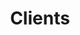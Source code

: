 ---
title: "Clients"
image: /img/values.jpg
values:
  - heading: "Aphex"
    text: >
      Aphex deliver construction success through innovative planning software. We got involved with them after helping them setup BuildKite on Google Kubernetes Engine to streamline deployments. Most recently they wanted development help so Pat from Cell 5 joined Aphex's CTO and is delivering features to hit important new milestones.
    imageUrl: "/img/skate.jpg"

  - heading: "Tendrr"
    text: >
      Tendrr are passionate about sailing and saw an opportunity to connect boat owners and sailors, to get more people out on the water. They were unsatisfied with some aspects of their prototype delivery and had big plans for the product. We realised their vision lacked some detail, and introduced them to a more iterative approach to development. We introduced them to Figma, for collaborative, rapid prototyping. We helped them harden some aspects of their site to protect it from bots, and are building features with them daily.   
    imageUrl: "/img/long-term-value-2.jpg"

  - heading: "good2rent"
    text: >
      good2rent are automating tenant referencing and pioneered rental passporting. They had an unlaunched prototype when we joined which we launched, supported and helped them grow. We then embarked on a larger pivot, to include more automation and integrated Open Banking. While partnering with them we consolidated their infrastructure to be terraform defined, and containerized all their services on AWS Fargate.  
    imageUrl: "/img/business.jpg"

  - heading: "White Spider Media"
    text: >  
      White Spider Media are a digital media planning and buying agency. They wanted a new website with a difference. We designed, developed and host it, and provide ongoing support as needed. 
    imageUrl: "/img/remote.jpg"

  - heading: "myVal"
    text: >
      myVal is a tool for estate agents that supports valuations of properties in the UK. Jedi from Cell 5 worked with the team at Proptek to improve it, adding new features and consoldating its deployments. 
    imageUrl: "/img/fail-differently.jpg"

  - heading: "Mark Ellwood"
    text: >
      Mark is a frequent television host, contributor, editor and travel expert. He wanted a clean, bold personal website focused on his content.
    imageUrl: "/img/shoes.jpg"

  - heading: "Melissa Twigg"
    text: >
      Melissa is a London based freelance journalist. She came to us because she wanted to put her portfolio front and center of our website, and have an easy to keep it up-to-date. 
    imageUrl: "/img/shoes.jpg"

  - heading: "Scott Garrett"
    text: >
      Scott is a wood crafstman and general builder in Essex. He wanted a website for his family business focusing on tradition and quality.
    imageUrl: "/img/shoes.jpg" 

  - heading: "Portland Decorating"
    text: >
      Portland had some site enhancements to make in keeping with existing designs. So our team at Cell 5 picked up their existing stack and delivered to spec. 
    imageUrl: "/img/shoes.jpg"   
---